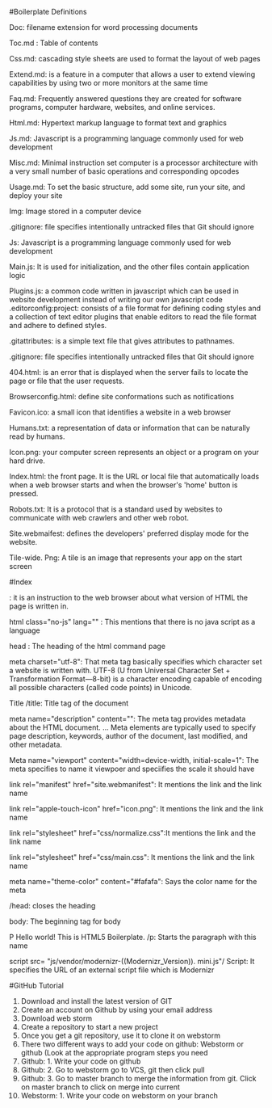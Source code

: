 
#Boilerplate Definitions

Doc:  filename extension for word processing documents

Toc.md : Table of contents 

Css.md: cascading style sheets are used to format the layout of web pages

Extend.md: is a feature in a computer  that allows a user to extend viewing capabilities by using two or more monitors at the same time

Faq.md: Frequently answered questions they are created for software programs, computer hardware, websites, and online services.

Html.md: Hypertext markup language to format text and graphics 

Js.md: Javascript is a programming language commonly used for web development

Misc.md: Minimal instruction set computer is a processor architecture with a very small number of basic operations and corresponding opcodes

Usage.md: To set the basic structure, add some site, run your site, and deploy your site

Img: Image stored in a computer device

.gitignore: file specifies intentionally untracked files that Git should ignore

Js: Javascript is a programming language commonly used for web development

Main.js: It is used for initialization, and the other files contain application logic

Plugins.js: a common code written in javascript which can be used in website development instead of writing our own javascript code
.editorconfig:project: consists of a file format for defining coding styles and a collection of text editor plugins that enable editors to read the file format and adhere to defined styles.

.gitattributes: is a simple text file that gives attributes to pathnames.

.gitignore: file specifies intentionally untracked files that Git should ignore

404.html: is an error that is displayed when the server fails to locate the page or file that the user requests.

Browserconfig.html: define site conformations such as notifications 

Favicon.ico: a small icon that identifies a website in a web browser

Humans.txt:  a representation of data or information that can be naturally read by humans. 

Icon.png: your computer screen represents an object or a program on your hard drive. 

Index.html: the front page. It is the URL or local file that automatically loads when a web browser starts and when the browser's 'home' button is pressed.

Robots.txt: It is a protocol that is a standard used by websites to communicate with web crawlers and other web robot.

Site.webmaifest: defines  the developers' preferred display mode for the website.

Tile-wide. Png: A tile is an image that represents your app on the start screen 

#Index 
<!doctype html> : it is an instruction to the web browser about what version of HTML the page is written in. 

 html class="no-js" lang="" :  This mentions that there is no java script as a language 

 head : The heading of the html command page
 
 meta charset="utf-8": That meta tag basically specifies which character set a website is written with. UTF-8 (U from Universal Character Set + Transformation Format—8-bit) is a character encoding capable of encoding all possible characters (called code points) in Unicode.
 
  Title  /title: Title tag of the document 
 
 meta name="description" content="": The meta tag provides metadata about the HTML document. ... Meta elements are typically used to specify page description, keywords, author of the document, last modified, and other metadata. 
  
 Meta name="viewport" content="width=device-width, initial-scale=1": The meta specifies to name it viewpoer and speciifies the scale it should have
 
  link rel="manifest" href="site.webmanifest": It mentions the link and the link name
 
 link rel="apple-touch-icon" href="icon.png": It mentions the link and the link name
 
 link rel="stylesheet" href="css/normalize.css":It mentions the link and the link name
 
 link rel="stylesheet" href="css/main.css": It mentions the link and the link name
 
 meta name="theme-color" content="#fafafa": Says the color name for the meta
 
 /head: closes the heading
 
 body: The beginning tag for body
 
 P Hello world! This is HTML5 Boilerplate. /p: Starts the paragraph with this name
 
 script src= "js/vendor/modernizr-((Modernizr_Version)). mini.js"/ Script: It specifies the URL of an external script file which is Modernizr
 
 
  


#GitHub Tutorial

1. Download and install the latest version of GIT
2. Create an account on Github by using your email address
3. Download web storm
4. Create a repository to start a new project
5. Once you get a git repository, use it to clone it on webstorm
6.  There two different ways to add your code on github: Webstorm or github (Look at the appropriate program steps you need 
7. Github: 1. Write your code on github 
8. Github: 2. Go to webstorm go to  VCS, git then click pull 
9. Github: 3.  Go to master branch to merge the information from git. Click on master branch to click on merge into current 
10. Webstorm: 1. Write your code on webstorm on your branch

